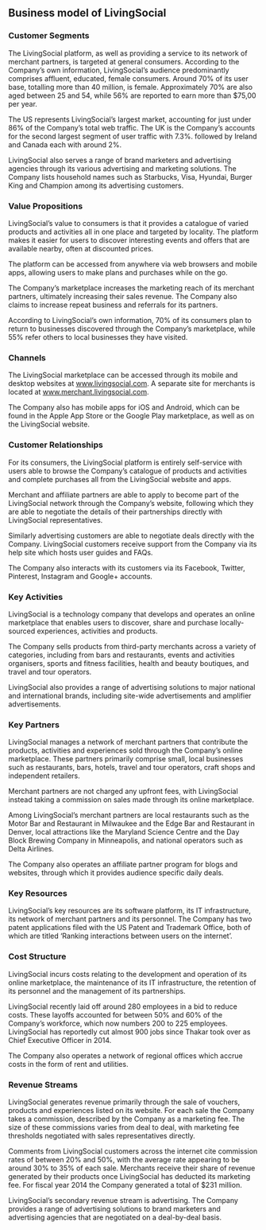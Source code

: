 Business model of LivingSocial
------------------------------

 ### Customer Segments

 The LivingSocial platform, as well as providing a service to its network of merchant partners, is targeted at general consumers. According to the Company’s own information, LivingSocial’s audience predominantly comprises affluent, educated, female consumers. Around 70% of its user base, totalling more than 40 million, is female. Approximately 70% are also aged between 25 and 54, while 56% are reported to earn more than $75,00 per year.

 The US represents LivingSocial’s largest market, accounting for just under 86% of the Company’s total web traffic. The UK is the Company’s accounts for the second largest segment of user traffic with 7.3%. followed by Ireland and Canada each with around 2%.

 LivingSocial also serves a range of brand marketers and advertising agencies through its various advertising and marketing solutions. The Company lists household names such as Starbucks, Visa, Hyundai, Burger King and Champion among its advertising customers.

 ### Value Propositions

 LivingSocial’s value to consumers is that it provides a catalogue of varied products and activities all in one place and targeted by locality. The platform makes it easier for users to discover interesting events and offers that are available nearby, often at discounted prices.

 The platform can be accessed from anywhere via web browsers and mobile apps, allowing users to make plans and purchases while on the go.

 The Company’s marketplace increases the marketing reach of its merchant partners, ultimately increasing their sales revenue. The Company also claims to increase repeat business and referrals for its partners.

 According to LivingSocial’s own information, 70% of its consumers plan to return to businesses discovered through the Company’s marketplace, while 55% refer others to local businesses they have visited.

 ### Channels

 The LivingSocial marketplace can be accessed through its mobile and desktop websites at www.livingsocial.com. A separate site for merchants is located at www.merchant.livingsocial.com.

 The Company also has mobile apps for iOS and Android, which can be found in the Apple App Store or the Google Play marketplace, as well as on the LivingSocial website.

 ### Customer Relationships

 For its consumers, the LivingSocial platform is entirely self-service with users able to browse the Company’s catalogue of products and activities and complete purchases all from the LivingSocial website and apps.

 Merchant and affiliate partners are able to apply to become part of the LivingSocial network through the Company’s website, following which they are able to negotiate the details of their partnerships directly with LivingSocial representatives.

 Similarly advertising customers are able to negotiate deals directly with the Company. LivingSocial customers receive support from the Company via its help site which hosts user guides and FAQs.

 The Company also interacts with its customers via its Facebook, Twitter, Pinterest, Instagram and Google+ accounts.

 ### Key Activities

 LivingSocial is a technology company that develops and operates an online marketplace that enables users to discover, share and purchase locally-sourced experiences, activities and products.

 The Company sells products from third-party merchants across a variety of categories, including from bars and restaurants, events and activities organisers, sports and fitness facilities, health and beauty boutiques, and travel and tour operators.

 LivingSocial also provides a range of advertising solutions to major national and international brands, including site-wide advertisements and amplifier advertisements.

 ### Key Partners

 LivingSocial manages a network of merchant partners that contribute the products, activities and experiences sold through the Company’s online marketplace. These partners primarily comprise small, local businesses such as restaurants, bars, hotels, travel and tour operators, craft shops and independent retailers.

 Merchant partners are not charged any upfront fees, with LivingSocial instead taking a commission on sales made through its online marketplace.

 Among LivingSocial’s merchant partners are local restaurants such as the Motor Bar and Restaurant in Milwaukee and the Edge Bar and Restaurant in Denver, local attractions like the Maryland Science Centre and the Day Block Brewing Company in Minneapolis, and national operators such as Delta Airlines.

 The Company also operates an affiliate partner program for blogs and websites, through which it provides audience specific daily deals.

 ### Key Resources

 LivingSocial’s key resources are its software platform, its IT infrastructure, its network of merchant partners and its personnel. The Company has two patent applications filed with the US Patent and Trademark Office, both of which are titled ‘Ranking interactions between users on the internet’.

 ### Cost Structure

 LivingSocial incurs costs relating to the development and operation of its online marketplace, the maintenance of its IT infrastructure, the retention of its personnel and the management of its partnerships.

 LivingSocial recently laid off around 280 employees in a bid to reduce costs. These layoffs accounted for between 50% and 60% of the Company’s workforce, which now numbers 200 to 225 employees. LivingSocial has reportedly cut almost 900 jobs since Thakar took over as Chief Executive Officer in 2014.

 The Company also operates a network of regional offices which accrue costs in the form of rent and utilities.

 ### Revenue Streams

 LivingSocial generates revenue primarily through the sale of vouchers, products and experiences listed on its website. For each sale the Company takes a commission, described by the Company as a marketing fee. The size of these commissions varies from deal to deal, with marketing fee thresholds negotiated with sales representatives directly.

 Comments from LivingSocial customers across the internet cite commission rates of between 20% and 50%, with the average rate appearing to be around 30% to 35% of each sale. Merchants receive their share of revenue generated by their products once LivingSocial has deducted its marketing fee. For fiscal year 2014 the Company generated a total of $231 million.

 LivingSocial’s secondary revenue stream is advertising. The Company provides a range of advertising solutions to brand marketers and advertising agencies that are negotiated on a deal-by-deal basis.